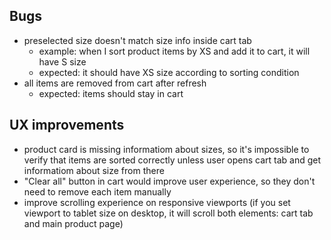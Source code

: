 ## Bugs

- preselected size doesn't match size info inside cart tab
  - example: when I sort product items by XS and add it to cart, it will have S size
  - expected: it should have XS size according to sorting condition
- all items are removed from cart after refresh
  - expected: items should stay in cart

## UX improvements

- product card is missing informatiom about sizes, so it's impossible to verify that items are sorted correctly unless user opens cart tab and get informatiom about size from there
- "Clear all" button in cart would improve user experience, so they don't need to remove each item manually
- improve scrolling experience on responsive viewports (if you set viewport to tablet size on desktop, it will scroll both elements: cart tab and main product page)
